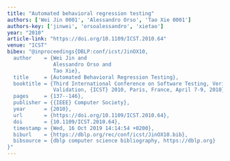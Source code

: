 ```yaml
---
title: "Automated behavioral regression testing"
authors: ['Wei Jin 0001', 'Alessandro Orso', 'Tao Xie 0001']
authors-key: ['jinwei', 'orsoalessandro', 'xietao']
year: "2010"
article-link: "https://doi.org/10.1109/ICST.2010.64"
venue: "ICST"
bibex: "@inproceedings{DBLP:conf/icst/JinOX10,
  author    = {Wei Jin and
               Alessandro Orso and
               Tao Xie},
  title     = {Automated Behavioral Regression Testing},
  booktitle = {Third International Conference on Software Testing, Verification and
               Validation, {ICST} 2010, Paris, France, April 7-9, 2010},
  pages     = {137--146},
  publisher = {{IEEE} Computer Society},
  year      = {2010},
  url       = {https://doi.org/10.1109/ICST.2010.64},
  doi       = {10.1109/ICST.2010.64},
  timestamp = {Wed, 16 Oct 2019 14:14:54 +0200},
  biburl    = {https://dblp.org/rec/conf/icst/JinOX10.bib},
  bibsource = {dblp computer science bibliography, https://dblp.org}
}"
---
```

